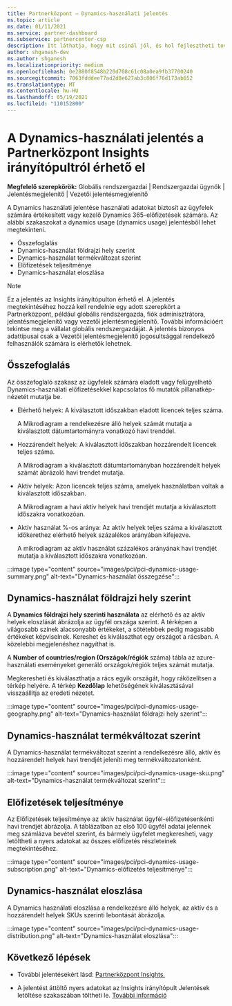 ```yaml
---
title: Partnerközpont – Dynamics-használati jelentés
ms.topic: article
ms.date: 01/11/2021
ms.service: partner-dashboard
ms.subservice: partnercenter-csp
description: Itt láthatja, hogy mit csinál jól, és hol fejlesztheti tovább az ön által az ügyfelek számára értékesít vagy felügyelni tervezett Dynamics-előfizetések használatát.
author: shganesh-dev
ms.author: shganesh
ms.localizationpriority: medium
ms.openlocfilehash: 0e2880f8548b220d708c61c08a0ea9fb37700240
ms.sourcegitcommit: 7063fdddee77ad2d8e627ab3c806f76d173ab652
ms.translationtype: MT
ms.contentlocale: hu-HU
ms.lasthandoff: 05/19/2021
ms.locfileid: "110152800"
---
```

# <a name="dynamics-usage-report-available-from-the-partner-center-insights-dashboard"></a>A Dynamics-használati jelentés a Partnerközpont Insights irányítópultról érhető el

**Megfelelő szerepkörök:** Globális rendszergazdai | Rendszergazdai ügynök | Jelentésmegjelenítő | Vezetői jelentésmegjelenítő

A Dynamics használati jelentése használati adatokat biztosít az ügyfelek számára értékesített vagy kezelő Dynamics 365-előfizetések számára. Az alábbi szakaszokat a dynamics usage (dynamics usage) jelentésből lehet megtekinteni.

- Összefoglalás
- Dynamics-használat földrajzi hely szerint
- Dynamics-használat termékváltozat szerint
- Előfizetések teljesítménye
- Dynamics-használat eloszlása

 > [!NOTE]
 > Ez a jelentés az Insights irányítópulton érhető el. A jelentés megtekintéséhez hozzá kell rendelnie egy adott szerepkört a Partnerközpont, például globális rendszergazda, fiók adminisztrátora, jelentésmegjelenítő vagy vezetői jelentésmegjelenítő. További információért tekintse meg a vállalat globális rendszergazdáját. A jelentés bizonyos adattípusai csak a Vezetői jelentésmegjelenítő jogosultsággal rendelkező felhasználók számára is elérhetők lehetnek.

## <a name="summary"></a>Összefoglalás

Az összefoglaló szakasz az ügyfelek számára eladott vagy felügyelhető Dynamics-használati előfizetésekkel kapcsolatos fő mutatók pillanatkép-nézetét mutatja be.  

- Elérhető helyek: A kiválasztott időszakban eladott licencek teljes száma.

   A Mikrodiagram a rendelkezésre álló helyek számát mutatja a kiválasztott dátumtartományra vonatkozó havi trenddel.

- Hozzárendelt helyek: A kiválasztott időszakban hozzárendelt licencek teljes száma.

   A Mikrodiagram a kiválasztott dátumtartományban hozzárendelt helyek számát ábrázoló havi trendet mutatja.

- Aktív helyek: Azon licencek teljes száma, amelyek használatban voltak a kiválasztott időszakban. 

   A Mikrodiagram a havi aktív helyek havi trendjét mutatja a kiválasztott időszakra vonatkozóan.

- Aktív használat %-os aránya: Az aktív helyek teljes száma a kiválasztott időkerethez elérhető helyek százalékos arányában kifejezve. 

   A mikrodiagram az aktív használat százalékos arányának havi trendjét mutatja a kiválasztott időszakra vonatkozóan.

:::image type="content" source="images/pci/pci-dynamics-usage-summary.png" alt-text="Dynamics-használat összegzése":::

## <a name="dynamics-usage-by-geography"></a>Dynamics-használat földrajzi hely szerint

A **Dynamics földrajzi hely szerinti használata** az elérhető és az aktív helyek eloszlását ábrázolja az ügyfél országa szerint. A térképen a világosabb színek alacsonyabb értékeket, a sötétebbek pedig magasabb értékeket képviselnek. Kereshet és kiválaszthat egy országot a rácsban. A közelebbi megjelenéshez nagyíthat is.

A **Number of countries/region (Országok/régiók** száma) tábla az azure-használati eseményeket generáló országok/régiók teljes számát mutatja.

Megkeresheti és kiválaszthatja a rács egyik országát, hogy ráközelítsen a térkép helyére. A térkép **Kezdőlap** lehetőségének kiválasztásával visszaállítja az eredeti nézetet.

:::image type="content" source="images/pci/pci-dynamics-usage-geography.png" alt-text="Dynamics-használat földrajzi hely szerint":::

## <a name="dynamics-usage-by-sku"></a>Dynamics-használat termékváltozat szerint

A Dynamics-használat termékváltozat szerint a rendelkezésre álló, aktív és hozzárendelt helyek havi trendjét jeleníti meg termékváltozatonként.

:::image type="content" source="images/pci/pci-dynamics-usage-sku.png" alt-text="Dynamics-használat termékváltozat szerint":::

## <a name="subscriptions-performance"></a>Előfizetések teljesítménye

Az Előfizetések teljesítménye az aktív használat ügyfél-előfizetésenkénti havi trendjét ábrázolja. A táblázatban az első 100 ügyfél adatai jelennek meg számlázva bevétel szerint, és bármely ügyfelet megkeresheti, vagy letöltheti a nyers adatokat az összes előfizetés részleteinek megtekintéséhez.

:::image type="content" source="images/pci/pci-dynamics-usage-subscription.png" alt-text="Dynamics-előfizetés teljesítménye":::

## <a name="dynamics-usage-distribution"></a>Dynamics-használat eloszlása

A Dynamics használati eloszlása a rendelkezésre álló helyek, az aktív és a hozzárendelt helyek SKUs szerinti lebontását ábrázolja.

:::image type="content" source="images/pci/pci-dynamics-usage-distribution.png" alt-text="Dynamics-használat eloszlása":::

## <a name="next-steps"></a>Következő lépések

- További jelentésekért lásd: [Partnerközpont Insights.](partner-center-insights.md)

- A jelentést áttöltő nyers adatokat az Insights irányítópult Jelentések letöltése szakaszában töltheti le. [További információ](pci-download-reports.md) 
